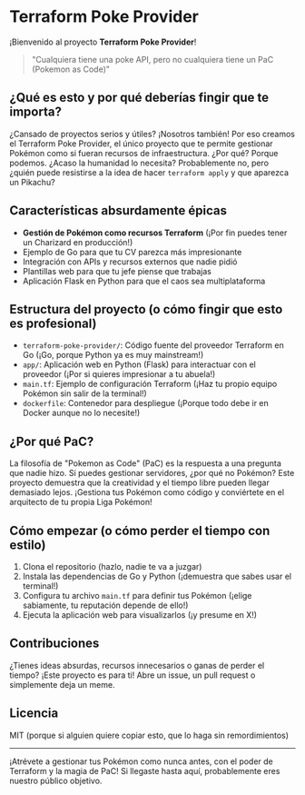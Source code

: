 # Terraform Poke Provider

¡Bienvenido al proyecto **Terraform Poke Provider**!

> "Cualquiera tiene una poke API, pero no cualquiera tiene un PaC (Pokemon as Code)"

## ¿Qué es esto y por qué deberías fingir que te importa?

¿Cansado de proyectos serios y útiles? ¡Nosotros también! Por eso creamos el Terraform Poke Provider, el único proyecto que te permite gestionar Pokémon como si fueran recursos de infraestructura. ¿Por qué? Porque podemos. ¿Acaso la humanidad lo necesita? Probablemente no, pero ¿quién puede resistirse a la idea de hacer `terraform apply` y que aparezca un Pikachu?

## Características absurdamente épicas

- **Gestión de Pokémon como recursos Terraform** (¡Por fin puedes tener un Charizard en producción!)
- Ejemplo de Go para que tu CV parezca más impresionante
- Integración con APIs y recursos externos que nadie pidió
- Plantillas web para que tu jefe piense que trabajas
- Aplicación Flask en Python para que el caos sea multiplataforma

## Estructura del proyecto (o cómo fingir que esto es profesional)

- `terraform-poke-provider/`: Código fuente del proveedor Terraform en Go (¡Go, porque Python ya es muy mainstream!)
- `app/`: Aplicación web en Python (Flask) para interactuar con el proveedor (¡Por si quieres impresionar a tu abuela!)
- `main.tf`: Ejemplo de configuración Terraform (¡Haz tu propio equipo Pokémon sin salir de la terminal!)
- `dockerfile`: Contenedor para despliegue (¡Porque todo debe ir en Docker aunque no lo necesite!)

## ¿Por qué PaC?

La filosofía de "Pokemon as Code" (PaC) es la respuesta a una pregunta que nadie hizo. Si puedes gestionar servidores, ¿por qué no Pokémon? Este proyecto demuestra que la creatividad y el tiempo libre pueden llegar demasiado lejos. ¡Gestiona tus Pokémon como código y conviértete en el arquitecto de tu propia Liga Pokémon!

## Cómo empezar (o cómo perder el tiempo con estilo)

1. Clona el repositorio (hazlo, nadie te va a juzgar)
2. Instala las dependencias de Go y Python (¡demuestra que sabes usar el terminal!)
3. Configura tu archivo `main.tf` para definir tus Pokémon (¡elige sabiamente, tu reputación depende de ello!)
4. Ejecuta la aplicación web para visualizarlos (¡y presume en X!)

## Contribuciones

¿Tienes ideas absurdas, recursos innecesarios o ganas de perder el tiempo? ¡Este proyecto es para ti! Abre un issue, un pull request o simplemente deja un meme.

## Licencia

MIT (porque si alguien quiere copiar esto, que lo haga sin remordimientos)

---

¡Atrévete a gestionar tus Pokémon como nunca antes, con el poder de Terraform y la magia de PaC! Si llegaste hasta aquí, probablemente eres nuestro público objetivo.
